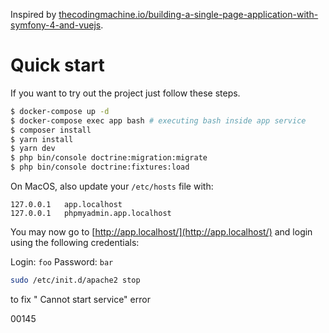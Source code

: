 Inspired by [thecodingmachine.io/building-a-single-page-application-with-symfony-4-and-vuejs](https://thecodingmachine.io/building-a-single-page-application-with-symfony-4-and-vuejs).

# Quick start

If you want to try out the project just follow these steps.

```bash
$ docker-compose up -d
$ docker-compose exec app bash # executing bash inside app service
$ composer install
$ yarn install
$ yarn dev
$ php bin/console doctrine:migration:migrate
$ php bin/console doctrine:fixtures:load
```

On MacOS, also update your `/etc/hosts` file with:

```
127.0.0.1   app.localhost
127.0.0.1   phpmyadmin.app.localhost
```

You may now go to [http://app.localhost/](http://app.localhost/) and
login using the following credentials:

Login: `foo`
Password: `bar`

```bash
sudo /etc/init.d/apache2 stop
```

to fix " Cannot start service" error

00145
